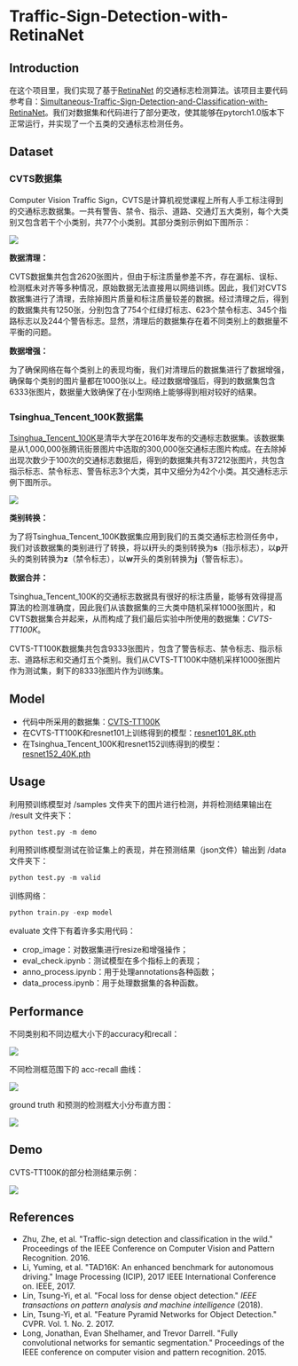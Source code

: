 # Traffic-Sign-Detection-with-RetinaNet
## Introduction

在这个项目里，我们实现了基于[RetinaNet](https://arxiv.org/pdf/1708.02002.pdf) 的交通标志检测算法。该项目主要代码参考自：[Simultaneous-Traffic-Sign-Detection-and-Classification-with-RetinaNet](https://github.com/CJHMPower/Simultaneous-Traffic-Sign-Detection-and-Classification-with-RetinaNet)。我们对数据集和代码进行了部分更改，使其能够在pytorch1.0版本下正常运行，并实现了一个五类的交通标志检测任务。

## Dataset

### CVTS数据集

Computer Vision Traffic Sign，CVTS是计算机视觉课程上所有人手工标注得到的交通标志数据集。一共有警告、禁令、指示、道路、交通灯五大类别，每个大类别又包含若干个小类别，共77个小类别。其部分类别示例如下图所示：

![](https://ws1.sinaimg.cn/large/a92fa7d4gy1fyxslc95x7j20b606vjti.jpg)

**数据清理：**

CVTS数据集共包含2620张图片，但由于标注质量参差不齐，存在漏标、误标、检测框未对齐等多种情况，原始数据无法直接用以网络训练。因此，我们对CVTS数据集进行了清理，去除掉图片质量和标注质量较差的数据。经过清理之后，得到的数据集共有1250张，分别包含了754个红绿灯标志、623个禁令标志、345个指路标志以及244个警告标志。显然，清理后的数据集存在着不同类别上的数据量不平衡的问题。

**数据增强：**

为了确保网络在每个类别上的表现均衡，我们对清理后的数据集进行了数据增强，确保每个类别的图片量都在1000张以上。经过数据增强后，得到的数据集包含6333张图片，数据量大致确保了在小型网络上能够得到相对较好的结果。

### Tsinghua_Tencent_100K数据集

[Tsinghua_Tencent_100K](https://cg.cs.tsinghua.edu.cn/traffic-sign/)是清华大学在2016年发布的交通标志数据集。该数据集是从1,000,000张腾讯街景图片中选取的300,000张交通标志图片构成。在去除掉出现次数少于100次的交通标志数据后，得到的数据集共有37212张图片，共包含指示标志、禁令标志、警告标志3个大类，其中又细分为42个小类。其交通标志示例下图所示。

![](https://ws1.sinaimg.cn/large/a92fa7d4gy1fyxsmx6zuqj20eg06qmyy.jpg)

**类别转换：**

为了将Tsinghua_Tencent_100K数据集应用到我们的五类交通标志检测任务中，我们对该数据集的类别进行了转换，将以**i**开头的类别转换为**s**（指示标志），以**p**开头的类别转换为**z**（禁令标志），以**w**开头的类别转换为**j**（警告标志）。

**数据合并：**

Tsinghua_Tencent_100K的交通标志数据具有很好的标注质量，能够有效得提高算法的检测准确度，因此我们从该数据集的三大类中随机采样1000张图片，和CVTS数据集合并起来，从而构成了我们最后实验中所使用的数据集：*CVTS-TT100K*。

CVTS-TT100K数据集共包含9333张图片，包含了警告标志、禁令标志、指示标志、道路标志和交通灯五个类别。我们从CVTS-TT100K中随机采样1000张图片作为测试集，剩下的8333张图片作为训练集。

## Model

- 代码中所采用的数据集：[CVTS-TT100K](https://pan.baidu.com/s/1CCHLA0IqVwCXz8yGcA_zKQ)
- 在CVTS-TT100K和resnet101上训练得到的模型：[resnet101_8K.pth](https://pan.baidu.com/s/1dRaFdobiQ74G2Kns1rnO6A)
- 在Tsinghua_Tencent_100K和resnet152训练得到的模型：[resnet152_40K.pth](https://pan.baidu.com/s/11Pe5uVupfDtMuEXBW338fg)

## Usage

利用预训练模型对 /samples 文件夹下的图片进行检测，并将检测结果输出在 /result 文件夹下：

```python
python test.py -m demo
```

利用预训练模型测试在验证集上的表现，并在预测结果（json文件）输出到 /data 文件夹下：

```python
python test.py -m valid
```

训练网络：

```python
python train.py -exp model
```

evaluate 文件下有着许多实用代码：

- crop_image：对数据集进行resize和增强操作；
- eval_check.ipynb：测试模型在多个指标上的表现；
- anno_process.ipynb：用于处理annotations各种函数；
- data_process.ipynb：用于处理数据集的各种函数。

## Performance

不同类别和不同边框大小下的accuracy和recall：

![](https://ws1.sinaimg.cn/large/a92fa7d4gy1fyxsrcbl3wj20zh0jswh2.jpg)

不同检测框范围下的 acc-recall 曲线：

![](https://ws1.sinaimg.cn/large/a92fa7d4gy1fyxss06k1rj20jr0jg0w4.jpg)

ground truth 和预测的检测框大小分布直方图：

![](https://ws1.sinaimg.cn/large/a92fa7d4gy1fyxssk1j40j20fe068dg4.jpg)

## Demo

 CVTS-TT100K的部分检测结果示例：

![](https://ws1.sinaimg.cn/large/a92fa7d4gy1fyxsteh2juj20fe0fe49k.jpg)

## References

- Zhu, Zhe, et al. "Traffic-sign detection and classification in the wild." Proceedings of the IEEE Conference on Computer Vision and Pattern Recognition. 2016.
- Li, Yuming, et al. "TAD16K: An enhanced benchmark for autonomous driving." Image Processing (ICIP), 2017 IEEE International Conference on. IEEE, 2017.
- Lin, Tsung-Yi, et al. "Focal loss for dense object detection." *IEEE transactions on pattern analysis and machine intelligence* (2018).
- Lin, Tsung-Yi, et al. "Feature Pyramid Networks for Object Detection." CVPR. Vol. 1. No. 2. 2017.
- Long, Jonathan, Evan Shelhamer, and Trevor Darrell. "Fully convolutional networks for semantic segmentation." Proceedings of the IEEE conference on computer vision and pattern recognition. 2015. 
